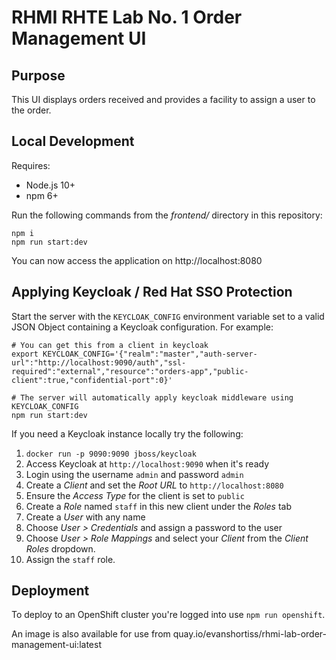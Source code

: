 # RHMI RHTE Lab No. 1 Order Management UI

## Purpose

This UI displays orders received and provides a facility to assign a user to
the order.

## Local Development

Requires:

* Node.js 10+
* npm 6+

Run the following commands from the *frontend/* directory in this repository:

```
npm i
npm run start:dev
```

You can now access the application on http://localhost:8080

## Applying Keycloak / Red Hat SSO Protection

Start the server with the `KEYCLOAK_CONFIG` environment variable set to a valid
JSON Object containing a Keycloak configuration. For example:

```
# You can get this from a client in keycloak
export KEYCLOAK_CONFIG='{"realm":"master","auth-server-url":"http://localhost:9090/auth","ssl-required":"external","resource":"orders-app","public-client":true,"confidential-port":0}'

# The server will automatically apply keycloak middleware using KEYCLOAK_CONFIG
npm run start:dev
```

If you need a Keycloak instance locally try the following:

1. `docker run -p 9090:9090 jboss/keycloak`
1. Access Keycloak at `http://localhost:9090` when it's ready
1. Login using the username `admin` and password `admin`
1. Create a *Client* and set the *Root URL* to `http://localhost:8080`
1. Ensure the *Access Type* for the client is set to `public`
1. Create a *Role* named `staff` in this new client under the *Roles* tab
1. Create a *User* with any name
1. Choose *User > Credentials* and assign a password to the user
1. Choose *User > Role Mappings* and select your *Client* from the *Client Roles* dropdown.
1. Assign the `staff` role.

## Deployment

To deploy to an OpenShift cluster you're logged into use `npm run openshift`.

An image is also available for use from quay.io/evanshortiss/rhmi-lab-order-management-ui:latest
